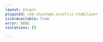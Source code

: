 ```yaml
---
layout: plugin
pluginId: com.shysteph.intellij-stabilizer
isJarAvailable: true
error: NONE
violations: []

---
```

